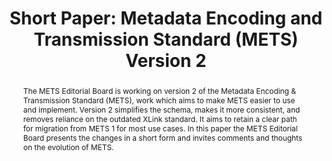 ---
abstract: The METS Editorial Board is working on version 2 of the Metadata Encoding
  & Transmission Standard (METS), work which aims to make METS easier to use and implement.
  Version 2 simplifies the schema, makes it more consistent, and removes reliance
  on the outdated XLink standard. It aims to retain a clear path for migration from
  METS 1 for most use cases. In this paper the METS Editorial Board presents the changes
  in a short form and invites comments and thoughts on the evolution of METS.
creators:
- Elkiss, Aaron
date: null
document_url: https://az659834.vo.msecnd.net/eventsairwesteuprod/production-inconference-public/bf34f36f1bcd4943b4599dfa1bec7a6c
grand_parent: iPRES
institutions:
- HathiTrust
keywords:
- mets
- evolution
- transfer formats
landing_page_url: null
language: eng
layout: publication
license: CC-BY 4.0 International
notes_url: null
parent: iPRES 2022
publication_type: short paper
size: null
slides_url: null
source_name: iPRES
stream_url: null
title: 'Short Paper: Metadata Encoding and Transmission Standard (METS) Version 2'
year: 2022
---